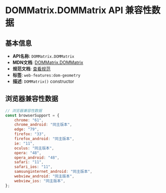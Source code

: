 # DOMMatrix.DOMMatrix API 兼容性数据

## 基本信息

- **API名称**: `DOMMatrix.DOMMatrix`
- **MDN文档**: [DOMMatrix.DOMMatrix](https://developer.mozilla.org/docs/Web/API/DOMMatrix/DOMMatrix)
- **规范文档**: [查看规范](https://drafts.fxtf.org/geometry/#dom-dommatrix-dommatrix)
- **标签**: `web-features:dom-geometry`
- **描述**: `DOMMatrix()` constructor

## 浏览器兼容性数据

```javascript
// 浏览器兼容性数据
const browserSupport = {
    chrome: "61",
    chrome_android: "同主版本",
    edge: "79",
    firefox: "33",
    firefox_android: "同主版本",
    ie: "11",
    oculus: "同主版本",
    opera: "48",
    opera_android: "48",
    safari: "11",
    safari_ios: "11",
    samsunginternet_android: "同主版本",
    webview_android: "同主版本",
    webview_ios: "同主版本",
};

```

